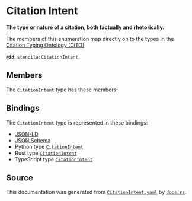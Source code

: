 # Citation Intent

**The type or nature of a citation, both factually and rhetorically.**

The members of this enumeration map directly on to the types in the [Citation Typing Ontology (CiTO)](http://www.sparontologies.net/ontologies/cito).


**`@id`**: `stencila:CitationIntent`

## Members

The `CitationIntent` type has these members:



## Bindings

The `CitationIntent` type is represented in these bindings:

- [JSON-LD](https://stencila.dev/CitationIntent.jsonld)
- [JSON Schema](https://stencila.dev/CitationIntent.schema.json)
- Python type [`CitationIntent`](https://github.com/stencila/stencila/blob/main/python/stencila/types/citation_intent.py)
- Rust type [`CitationIntent`](https://github.com/stencila/stencila/blob/main/rust/schema/src/types/citation_intent.rs)
- TypeScript type [`CitationIntent`](https://github.com/stencila/stencila/blob/main/typescript/src/types/CitationIntent.ts)

## Source

This documentation was generated from [`CitationIntent.yaml`](https://github.com/stencila/stencila/blob/main/schema/CitationIntent.yaml) by [`docs.rs`](https://github.com/stencila/stencila/blob/main/rust/schema-gen/src/docs.rs).